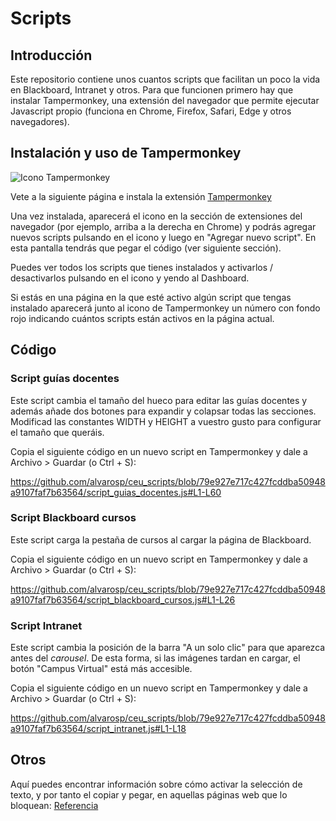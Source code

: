 # Scripts

## Introducción
Este repositorio contiene unos cuantos scripts que facilitan un poco la vida en Blackboard, Intranet y otros. Para que funcionen primero hay que instalar Tampermonkey, una extensión del navegador que permite ejecutar Javascript propio (funciona en Chrome, Firefox, Safari, Edge y otros navegadores).

## Instalación y uso de Tampermonkey

![Icono Tampermonkey](https://www.tampermonkey.net/images/icon48.png)

Vete a la siguiente página e instala la extensión [Tampermonkey](https://www.tampermonkey.net/)

Una vez instalada, aparecerá el icono en la sección de extensiones del navegador (por ejemplo, arriba a la derecha en Chrome) y podrás agregar nuevos scripts pulsando en el icono y luego en "Agregar nuevo script". En esta pantalla tendrás que pegar el código (ver siguiente sección).

Puedes ver todos los scripts que tienes instalados y activarlos / desactivarlos pulsando en el icono y yendo al Dashboard.

Si estás en una página en la que esté activo algún script que tengas instalado aparecerá junto al icono de Tampermonkey un número con fondo rojo indicando cuántos scripts están activos en la página actual.

## Código

### Script guías docentes
Este script cambia el tamaño del hueco para editar las guías docentes y además añade dos botones para expandir y colapsar todas las secciones. Modificad las constantes WIDTH y HEIGHT a vuestro gusto para configurar el tamaño que queráis.

Copia el siguiente código en un nuevo script en Tampermonkey y dale a Archivo > Guardar (o Ctrl + S):

https://github.com/alvarosp/ceu_scripts/blob/79e927e717c427fcddba50948a9107faf7b63564/script_guias_docentes.js#L1-L60

### Script Blackboard cursos
Este script carga la pestaña de cursos al cargar la página de Blackboard.

Copia el siguiente código en un nuevo script en Tampermonkey y dale a Archivo > Guardar (o Ctrl + S):

https://github.com/alvarosp/ceu_scripts/blob/79e927e717c427fcddba50948a9107faf7b63564/script_blackboard_cursos.js#L1-L26

### Script Intranet
Este script cambia la posición de la barra "A un solo clic" para que aparezca antes del *carousel*. De esta forma, si las imágenes tardan en cargar, el botón "Campus Virtual" está más accesible.

Copia el siguiente código en un nuevo script en Tampermonkey y dale a Archivo > Guardar (o Ctrl + S):

https://github.com/alvarosp/ceu_scripts/blob/79e927e717c427fcddba50948a9107faf7b63564/script_intranet.js#L1-L18

## Otros

Aquí puedes encontrar información sobre cómo activar la selección de texto, y por tanto el copiar y pegar, en aquellas páginas web que lo bloquean: [Referencia](https://alanhogan.com/code/text-selection-bookmarklet)
